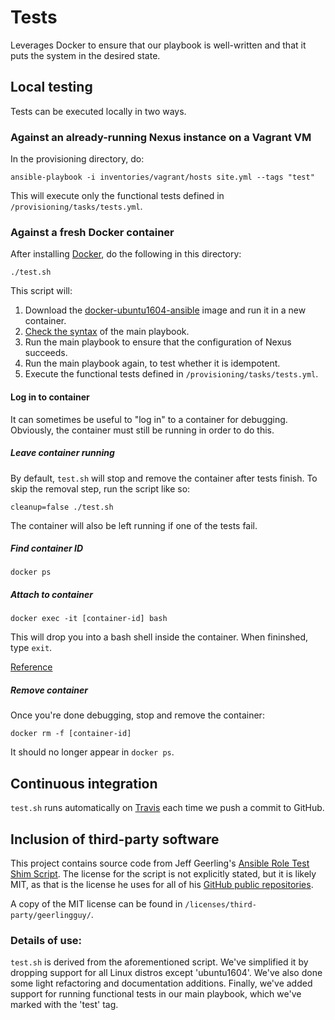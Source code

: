 # Tests

Leverages Docker to ensure that our playbook is well-written and that it puts the system in the desired state.

## Local testing

Tests can be executed locally in two ways.

### Against an already-running Nexus instance on a Vagrant VM

In the provisioning directory, do:
```
ansible-playbook -i inventories/vagrant/hosts site.yml --tags "test"
```

This will execute only the functional tests defined in `/provisioning/tasks/tests.yml`.

### Against a fresh Docker container

After installing [Docker](https://www.docker.com/), do the following in this directory:
```
./test.sh
```

This script will:

1. Download the [docker-ubuntu1604-ansible](https://hub.docker.com/r/geerlingguy/docker-ubuntu1604-ansible/) image
   and run it in a new container.
1. [Check the syntax](https://ansible-tips-and-tricks.readthedocs.io/en/latest/ansible/commands/#check-for-bad-syntax)
   of the main playbook.
1. Run the main playbook to ensure that the configuration of Nexus succeeds.
1. Run the main playbook again, to test whether it is idempotent.
1. Execute the functional tests defined in `/provisioning/tasks/tests.yml`.

#### Log in to container

It can sometimes be useful to "log in" to a container for debugging. Obviously, the container must still be running
in order to do this.

##### Leave container running

By default, `test.sh` will stop and remove the container after tests finish.
To skip the removal step, run the script like so:
```
cleanup=false ./test.sh
```
The container will also be left running if one of the tests fail.

##### Find container ID

```
docker ps
```

##### Attach to container

```
docker exec -it [container-id] bash
```

This will drop you into a bash shell inside the container. When fininshed, type `exit`.

[Reference](https://stackoverflow.com/a/26496854/3874643)

##### Remove container

Once you're done debugging, stop and remove the container:
 ```
 docker rm -f [container-id]
 ```
It should no longer appear in `docker ps`.

## Continuous integration

`test.sh` runs automatically on [Travis](https://travis-ci.org/cwardgar/nexus-IaC) each time we push a commit to GitHub.

## Inclusion of third-party software

This project contains source code from Jeff Geerling's
[Ansible Role Test Shim Script](https://gist.github.com/geerlingguy/73ef1e5ee45d8694570f334be385e181/).
The license for the script is not explicitly stated, but it is likely MIT, as that is the license he uses for all of
his [GitHub public repositories](https://github.com/geerlingguy?tab=repositories).

A copy of the MIT license can be found in `/licenses/third-party/geerlingguy/`.

### Details of use:

`test.sh` is derived from the aforementioned script. We've simplified it by dropping support for all Linux distros
except 'ubuntu1604'. We've also done some light refactoring and documentation additions. Finally, we've added
support for running functional tests in our main playbook, which we've marked with the 'test' tag.
